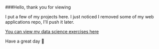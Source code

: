 ###Hello, thank you for viewing

I put a few of my projects here. I just noticed I removed some of my web applications repo, I'll push it later.

[You can view my data science exercises here](https://drive.google.com/drive/folders/1lELo_r0F50S5NHuWpXAVO9Eb8qcvTwev?usp=share_link)

Have a great day 🥂

